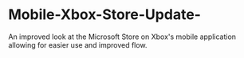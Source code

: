 # Mobile-Xbox-Store-Update-
An improved look at the Microsoft Store on Xbox's mobile application allowing for easier use and improved flow. 
